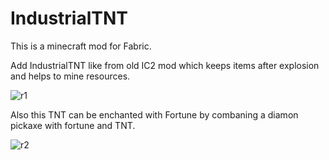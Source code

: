 # IndustrialTNT

This is a minecraft mod for Fabric.

Add IndustrialTNT like from old IC2 mod which keeps items after explosion and helps to mine resources. 

![r1](https://user-images.githubusercontent.com/66675746/147386702-17fdf29c-113b-4a21-a44e-60a7a5c12f39.png)

Also this TNT can be enchanted with Fortune by combaning a diamon pickaxe with fortune and TNT.

![r2](https://user-images.githubusercontent.com/66675746/147386704-ef8fe17e-70ca-488f-bd4e-968b053effcb.png)
